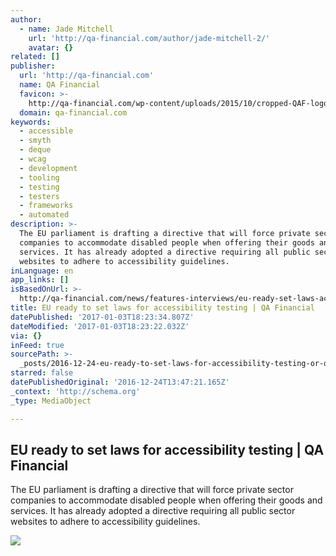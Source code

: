 ```yaml
---
author:
  - name: Jade Mitchell
    url: 'http://qa-financial.com/author/jade-mitchell-2/'
    avatar: {}
related: []
publisher:
  url: 'http://qa-financial.com'
  name: QA Financial
  favicon: >-
    http://qa-financial.com/wp-content/uploads/2015/10/cropped-QAF-logo-square-192x192.jpg
  domain: qa-financial.com
keywords:
  - accessible
  - smyth
  - deque
  - wcag
  - development
  - tooling
  - testing
  - testers
  - frameworks
  - automated
description: >-
  The EU parliament is drafting a directive that will force private sector
  companies to accommodate disabled people when offering their goods and
  services. It has already adopted a directive requiring all public sector
  websites to adhere to accessibility guidelines.
inLanguage: en
app_links: []
isBasedOnUrl: >-
  http://qa-financial.com/news/features-interviews/eu-ready-set-laws-accessibility-testing/?platform=hootsuite
title: EU ready to set laws for accessibility testing | QA Financial
datePublished: '2017-01-03T18:23:34.807Z'
dateModified: '2017-01-03T18:23:22.032Z'
via: {}
inFeed: true
sourcePath: >-
  _posts/2016-12-24-eu-ready-to-set-laws-for-accessibility-testing-or-qa-financia.md
starred: false
datePublishedOriginal: '2016-12-24T13:47:21.165Z'
_context: 'http://schema.org'
_type: MediaObject

---
```

<article style=""><h1>EU ready to set laws for accessibility testing | QA Financial</h1><p>The EU parliament is drafting a directive that will force private sector companies to accommodate disabled people when offering their goods and services. It has already adopted a directive requiring all public sector websites to adhere to accessibility guidelines.</p><img src="http://qa-financial.com/wp-content/uploads/2016/12/barclays.jpg" /></article>
